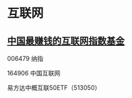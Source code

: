 # 互联网

## [中国最赚钱的互联网指数基金](https://zhuanlan.zhihu.com/p/27190970)

006479 纳指

164906 中国互联网

易方达中概互联50ETF（513050）
